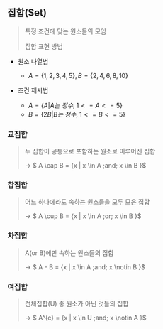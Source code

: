## 집합(Set)
> 특정 조건에 맞는 원소들의 모임
>
> 집합 표현 방법

- 원소 나열법
    - $A = \{1,2,3,4,5\}, B= \{2, 4, 6, 8, 10\}$

- 조건 제시법
    - $A = \{A|A는 \;정수,\; 1<= A <= 5\}$
    - $B = \{2B|B는 \;정수,\; 1<= B <=5 \}$


### 교집합
> 두 집합이 공통으로 포함하는 원소로 이루어진 집합
>
> -> $ A \cap B = \{x | x \in A \;and\; x \in B \}$

### 합집합
> 어느 하나에라도 속하는 원소들을 모두 모은 집합
>
> -> $ A \cup B = \{x | x \in A \;or\; x \in B \}$

### 차집합
> A(or B)에만 속하는 원소들의 집합
>
> -> $ A - B = \{x | x \in A \;and\; x \notin B \}$


### 여집합
> 전체집합(U) 중 원소가 아닌 것들의 집합
>
> -> $ A^{c} = \{x | x \in U \;and\; x \notin A \}$